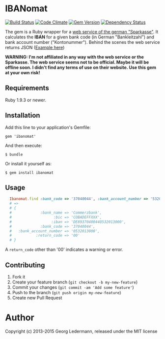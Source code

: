 # IBANomat

[![Build Status](https://secure.travis-ci.org/ledermann/ibanomat.svg)](http://travis-ci.org/ledermann/ibanomat)
[![Code Climate](https://codeclimate.com/github/ledermann/ibanomat.svg)](https://codeclimate.com/github/ledermann/ibanomat)
[![Gem Version](https://badge.fury.io/rb/ibanomat.svg)](http://badge.fury.io/rb/ibanomat)
[![Dependency Status](https://gemnasium.com/ledermann/ibanomat.svg)](https://gemnasium.com/ledermann/ibanomat)

The gem is a Ruby wrapper for a [web service of the german "Sparkasse"](https://www.sparkasse.de/unsere-loesungen/privatkunden/rund-ums-konto/iban-rechner.html). It calculates the **IBAN** for a given bank code (in German "Bankleitzahl") and bank account number ("Kontonummer"). Behind the scenes the web service returns JSON ([Example here](https://www.sparkasse.de/bin/servlets/sparkasse/iban?a=0532013000&b=37040044))


**WARNING: I'm not affiliated in any way with the web service or the Sparkasse. The web service seems not to be official. Maybe it will be offline soon. I didn't find any terms of use on their website. Use this gem at your own risk!**

## Requirements

Ruby 1.9.3 or newer.


## Installation

Add this line to your application's Gemfile:

    gem 'ibanomat'

And then execute:

    $ bundle

Or install it yourself as:

    $ gem install ibanomat


## Usage

```ruby
  Ibanomat.find :bank_code => '37040044', :bank_account_number => '532013000'
  # =>
  # {
  #             :bank_name => 'Commerzbank',
  #                   :bic => 'COBADEFFXXX',
  #                  :iban => 'DE89370400440532013000',
  #             :bank_code => '37040044',
  #   :bank_account_number => '0532013000',
  #           :return_code => '00'
  # }
```

A `return_code` other than '00' indicates a warning or error.


## Contributing

1. Fork it
2. Create your feature branch (`git checkout -b my-new-feature`)
3. Commit your changes (`git commit -am 'Add some feature'`)
4. Push to the branch (`git push origin my-new-feature`)
5. Create new Pull Request


# Author

Copyright (c) 2013-2015 Georg Ledermann, released under the MIT license
